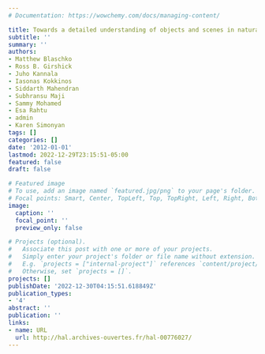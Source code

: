 ```yaml
---
# Documentation: https://wowchemy.com/docs/managing-content/

title: Towards a detailed understanding of objects and scenes in natural images
subtitle: ''
summary: ''
authors:
- Matthew Blaschko
- Ross B. Girshick
- Juho Kannala
- Iasonas Kokkinos
- Siddarth Mahendran
- Subhransu Maji
- Sammy Mohamed
- Esa Rahtu
- admin
- Karen Simonyan
tags: []
categories: []
date: '2012-01-01'
lastmod: 2022-12-29T23:15:51-05:00
featured: false
draft: false

# Featured image
# To use, add an image named `featured.jpg/png` to your page's folder.
# Focal points: Smart, Center, TopLeft, Top, TopRight, Left, Right, BottomLeft, Bottom, BottomRight.
image:
  caption: ''
  focal_point: ''
  preview_only: false

# Projects (optional).
#   Associate this post with one or more of your projects.
#   Simply enter your project's folder or file name without extension.
#   E.g. `projects = ["internal-project"]` references `content/project/deep-learning/index.md`.
#   Otherwise, set `projects = []`.
projects: []
publishDate: '2022-12-30T04:15:51.618849Z'
publication_types:
- '4'
abstract: ''
publication: ''
links:
- name: URL
  url: http://hal.archives-ouvertes.fr/hal-00776027/
---
```

